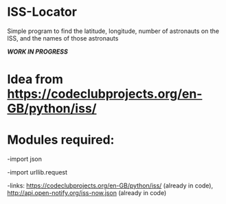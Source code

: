 # ISS-Locator
Simple program to find the latitude, longitude, number of astronauts on the ISS, and the names of those astronauts

*****WORK IN PROGRESS*****

# Idea from https://codeclubprojects.org/en-GB/python/iss/

# Modules required:

-import json

-import urllib.request

-links: https://codeclubprojects.org/en-GB/python/iss/ (already in code), http://api.open-notify.org/iss-now.json (already in code)
